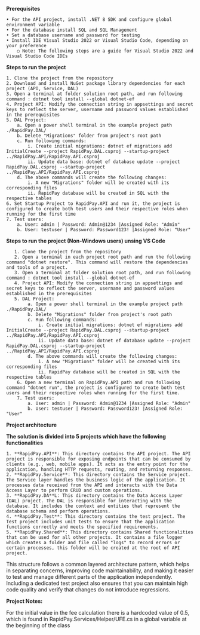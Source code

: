 **Prerequisites**

    • For the API project, install .NET 8 SDK and configure global environment variable
    • For the database install SQL and SQL Management
    • Set a database username and password for testing
    • Install IDE Visual Studio 2022 or Visual Studio Code, depending on your preference
        ○ Note: The following steps are a guide for Visual Studio 2022 and Visual Studio Code IDEs

**Steps to run the project**

    1. Clone the project from the repository
    2. Download and install NuGet package library dependencies for each project (API, Service, DAL)
    3. Open a terminal at folder solution root path, and run following command : dotnet tool install --global dotnet-ef
    4. Project API: Modify the connection string in appsettings and secret keys to reflect the server, username and password values ​​established in the prerequisites
    5. DAL Project:
        a. Open a power shell terminal in the example project path ./RapidPay.DAL/
        b. Delete "Migrations" folder from project's root path
        c. Run following commands:
            i. Create initial migrations: dotnet ef migrations add InitialCreate --project RapidPay.DAL.csproj --startup-project ../RapidPay.API/RapidPay.API.csproj
            ii. Update data base: dotnet ef database update --project RapidPay.DAL.csproj --startup-project ../RapidPay.API/RapidPay.API.csproj
        d. The above commands will create the following changes:
            i. A new "Migrations" folder will be created with its corresponding files
            ii. RapidPay database will be created in SQL with the respective tables
    6. Set Startup Project to RapidPay.API and run it, the project is configured to create both test users and their respective roles when running for the first time
    7. Test users:
        a. User: admin | Password: Admin@1234 |Assigned Role: "Admin"
        b. User: testuser | Password: Password123! |Assigned Role: "User"
		
**Steps to run the project (Non-Windows users) unsing VS Code**

	   1. Clone the project from the repository
	   2. Open a terminal in each project root path and run the following command "dotnet restore". This command will restore the dependencies and tools of a project.
	   3. Open a terminal at folder solution root path, and run following command : dotnet tool install --global dotnet-ef
	   4. Project API: Modify the connection string in appsettings and secret keys to reflect the server, username and password values ​​established in the prerequisites
	   5. DAL Project:
	        a. Open a power shell terminal in the example project path ./RapidPay.DAL/
	        b. Delete "Migrations" folder from project's root path
	        c. Run following commands:
	            i. Create initial migrations: dotnet ef migrations add InitialCreate --project RapidPay.DAL.csproj --startup-project ../RapidPay.API/RapidPay.API.csproj
	            ii. Update data base: dotnet ef database update --project RapidPay.DAL.csproj --startup-project ../RapidPay.API/RapidPay.API.csproj
	        d. The above commands will create the following changes:
	            i. A new "Migrations" folder will be created with its corresponding files
	            ii. RapidPay database will be created in SQL with the respective tables
	    6. Open a new terminal on RapidPay.API path and run following command "dotnet run", the project is configured to create both test users and their respective roles when running for the first time.
	    7. Test users:
			a. User: admin | Password: Admin@1234 |Assigned Role: "Admin"
			b. User: testuser | Password: Password123! |Assigned Role: "User"


**Project architecture**

**The solution is divided into 5 projects which have the following functionalities**

	1. **RapidPay.API**: This directory contains the API project. The API project is responsible for exposing endpoints that can be consumed by clients (e.g., web, mobile apps). It acts as the entry point for the application, handling HTTP requests, routing, and returning responses.
	2. **RapidPay.Service**: This directory contains the Service project. The Service layer handles the business logic of the application. It processes data received from the API and interacts with the Data Access Layer to perform CRUD and custom operations.
	3. **RapidPay.DA**L: This directory contains the Data Access Layer (DAL) project. The DAL is responsible for interacting with the database. It includes the context and entities that represent the database schema and perform operations.
	4. **RapidPay.Test**: This directory contains the test project. The Test project includes unit tests to ensure that the application functions correctly and meets the specified requirements.
	5. **RapidPay.Shared**: This directory contains Shared functionalities that can be used for all other projects. It contains a file logger which creates a folder and file called "logs" to record errors or certain processes, this folder will be created at the root of API project.

This structure follows a common layered architecture pattern, which helps in separating concerns, improving code maintainability, and making it easier to test and manage different parts of the application independently. Including a dedicated test project also ensures that you can maintain high code quality and verify that changes do not introduce regressions.


**Project Notes:**

For the initial value in the fee calculation there is a hardcoded value of 0.5, which is found in RapidPay.Services/Helper/UFE.cs in a global variable at the beginning of the class
